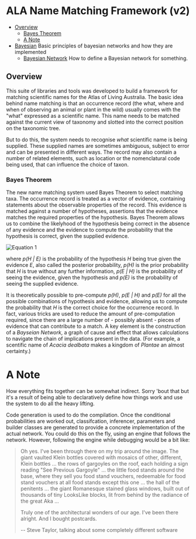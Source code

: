 # ALA Name Matching Framework (v2)

* [Overview](#overview)
  * [Bayes Theorem](#bayes-theorem)
  * [A Note](#a-note)
* [Bayesian](bayesian.md) Basic principles of bayesian networks and how they are implemented
  * [Bayesian Network](network.md) How to define a Bayesian network for something.

## Overview

This suite of libraries and tools was developed to build a framework for matching
scientific names for the Atlas of Living Australia.
The basic idea behind name matching is that an occurrence record
(the what, where and when of observing an animal or plant in the wild)
usually comes with the "what" expressed as a scientific name.
This name needs to be matched against the current view of taxonomy and slotted
into the correct position on the taxonomic tree.

But to do this, the system needs to recognise _what_ scientific name is
being supplied.
These supplied names are sometimes ambiguous, subject to error and
can be presented in different ways.
The record may also contain a number of related elements, such as location
or the nomenclatural code being used, that can influence the choice of
taxon.

### Bayes Theorem

The new name matching system used Bayes Theorem to select matching taxa.
The occurrence record is treated as a vector of evidence, containing
statements about the observable properties of the record.
This evidence is matched against a number of hypotheses, assertions
that the evidence matches the required properties of the hypothesis.
Bayes Theorem allows us to combine the likelyhood of the hypothesis
being correct in the absence of any evidence and the evidence to
compute the probability that the hypothesis is correct, given the 
supplied evidence.

![Equation 1](https://latex.codecogs.com/png.download?p%28H%20%7C%20E%29%20%3D%20%5Cfrac%7Bp%28H%29%20%5Ccdot%20p%28E%20%7C%20H%29%7D%7Bp%28E%29%7D)

where _p(H | E)_ is the probability of the hypothesis _H_ being
true given the evidence _E_, also called the posterior probability,
_p(H)_ is the prior probability that _H_ is true without any further
information, _p(E | H)_ is the probability of seeing the evidence,
given the hypothesis and _p(E)_ is the probability of seeing the supplied
evidence.

It is theoretically possible to pre-compute _p(H)_, _p(E | H)_ and _p(E)_
for all the possible combinations of hypothesis and evidence, allowing
us to compute the probability that _H_ is the correct choice for the occurrence
record.
In fact, various tricks are used to reduce the amount of pre-computation
required, since there are a large number of - possibly absent - pieces
of evidence that can contribute to a match.
A key element is the construction of a _Bayseian Network_, a graph of
cause and effect that allows calculations to navigate the chain of implications
present in the data. (For example, a scentific name of _Acacia dealbata_ makes
a kingdom of _Plantae_ an almost certainty.)

# A Note

How everything fits together can be somewhat indirect.
Sorry 'bout that but it's a result of being able to declaratively define how
things work and use the system to do all the heavy lifting.

Code generation is used to do the compilation.
Once the conditional probabilities are worked out, classifcation, inferencer,
parameters and  builder classes are generated to provide
a concrete implementation of the actual network.
You could do this on the fly, using an engine that follows the network.
However, following the engine while debugging would be a bit like:

> Oh yes. I've been through there on my trip around the image.
> The giant vaulted Klein bottles covered with mosaics of other, different, Klein bottles ...
> the rows of gargoyles on the roof, each holding a sign reading "See Previous Gargoyle" ...
> the little food stands around the base, where they sell you food stand vouchers,
> redeemable for food stand vouchers at all food stands except this one ...
> the hall of the penitents ...
> the giant Romanesque stained glass windows, built out of thousands of tiny LooksLike blocks,
> lit from behind by the radiance of the great Aka ...
>
> Truly one of the architectural wonders of our age. I've been there alright. And I bought postcards.
>
> -- Steve Taylor, talking about some completely different software

